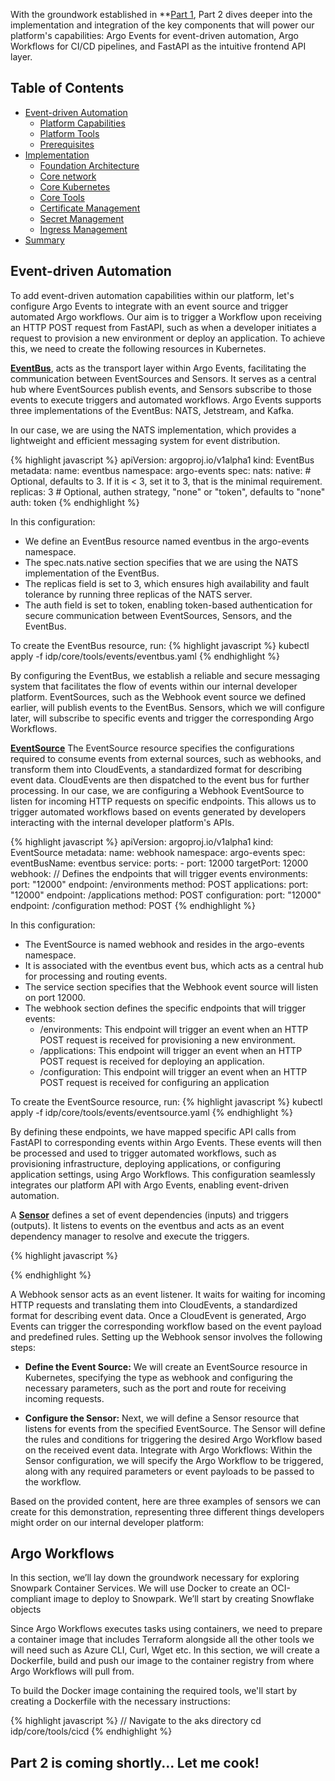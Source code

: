 With the groundwork established in **[Part 1](https://musana.engineering/platform-engineering-on-k8s-part1/), Part 2 dives deeper into the implementation and integration of the key components that will power our platform's capabilities: Argo Events for event-driven automation, Argo Workflows for CI/CD pipelines, and FastAPI as the intuitive frontend API layer. 

## Table of Contents
- [Event-driven Automation ](#event-driven-automation)
  - [Platform Capabilities](#platform-capabilities)
  - [Platform Tools ](#platform-tools)
  - [Prerequisites ](#prerequisites)
- [Implementation ](#implementation)
  - [Foundation Architecture ](#foundation-architecture)
  - [Core network ](#core-network)
  - [Core Kubernetes ](#core-kubernetes)
  - [Core Tools ](#core-tools)
  - [Certificate Management ](#certificate-management)
  - [Secret Management ](#secret-management)
  - [Ingress Management ](#ingress-management)
- [Summary ](#summary)

## Event-driven Automation
To add event-driven automation capabilities within our platform, let's configure Argo Events to integrate with an event source and trigger automated Argo workflows. Our aim is to trigger a Workflow upon receiving an HTTP POST request from FastAPI, such as when a developer initiates a request to provision a new environment or deploy an application. To achieve this, we need to create the following resources in Kubernetes.

**[EventBus](https://argoproj.github.io/argo-events/concepts/eventbus/)**, acts as the transport layer within Argo Events, facilitating the communication between EventSources and Sensors. It serves as a central hub where EventSources publish events, and Sensors subscribe to those events to execute triggers and automated workflows. Argo Events supports three implementations of the EventBus: NATS, Jetstream, and Kafka.
 
In our case, we are using the NATS implementation, which provides a lightweight and efficient messaging system for event distribution.

{% highlight javascript %}
apiVersion: argoproj.io/v1alpha1
kind: EventBus
metadata:
  name: eventbus
  namespace: argo-events
spec:
  nats:
    native:
      # Optional, defaults to 3. If it is < 3, set it to 3, that is the minimal requirement.
      replicas: 3
      # Optional, authen strategy, "none" or "token", defaults to "none"
      auth: token
{% endhighlight %}

In this configuration:
- We define an EventBus resource named eventbus in the argo-events namespace.
- The spec.nats.native section specifies that we are using the NATS implementation of the EventBus.
- The replicas field is set to 3, which ensures high availability and fault tolerance by running three replicas of the NATS server.
- The auth field is set to token, enabling token-based authentication for secure communication between EventSources, Sensors, and the EventBus.

To create the EventBus resource, run:
{% highlight javascript %}
kubectl apply -f idp/core/tools/events/eventbus.yaml
{% endhighlight %}

By configuring the EventBus, we establish a reliable and secure messaging system that facilitates the flow of events within our internal developer platform. EventSources, such as the Webhook event source we defined earlier, will publish events to the EventBus. Sensors, which we will configure later, will subscribe to specific events and trigger the corresponding Argo Workflows.

**[EventSource](https://argoproj.github.io/argo-events/concepts/event_source/)** The EventSource resource specifies the configurations required to consume events from external sources, such as webhooks, and transform them into CloudEvents, a standardized format for describing event data. CloudEvents are then dispatched to the event bus for further processing. In our case, we are configuring a Webhook EventSource to listen for incoming HTTP requests on specific endpoints. This allows us to trigger automated workflows based on events generated by developers interacting with the internal developer platform's APIs.

{% highlight javascript %}
apiVersion: argoproj.io/v1alpha1
kind: EventSource
metadata:
  name: webhook
  namespace: argo-events
spec:
  eventBusName: eventbus
  service:
    ports:
      - port: 12000
        targetPort: 12000
  webhook:
    // Defines the endpoints that will trigger events
    environments:
      port: "12000"
      endpoint: /environments
      method: POST
    applications:
      port: "12000"
      endpoint: /applications
      method: POST
    configuration:
      port: "12000"
      endpoint: /configuration
      method: POST
{% endhighlight %}

In this configuration:

- The EventSource is named webhook and resides in the argo-events namespace.
- It is associated with the eventbus event bus, which acts as a central hub for processing and routing events.
- The service section specifies that the Webhook event source will listen on port 12000.
- The webhook section defines the specific endpoints that will trigger events:
  - /environments: This endpoint will trigger an event when an HTTP POST request is received for provisioning a new environment.
  - /applications: This endpoint will trigger an event when an HTTP POST request is received for deploying an application.
  - /configuration: This endpoint will trigger an event when an HTTP POST request is received for configuring an application

To create the EventSource resource, run:
{% highlight javascript %}
kubectl apply -f idp/core/tools/events/eventsource.yaml
{% endhighlight %}

By defining these endpoints, we have mapped specific API calls from FastAPI to corresponding events within Argo Events. These events will then be processed and used to trigger automated workflows, such as provisioning infrastructure, deploying applications, or configuring application settings, using Argo Workflows. This configuration seamlessly integrates our platform API with Argo Events, enabling event-driven automation.

A **[Sensor](https://argoproj.github.io/argo-events/concepts/sensor/)** defines a set of event dependencies (inputs) and triggers (outputs). It listens to events on the eventbus and acts as an event dependency manager to resolve and execute the triggers.

{% highlight javascript %}

{% endhighlight %}

A Webhook sensor acts as an event listener. It waits for waiting for incoming HTTP requests and translating them into CloudEvents, a standardized format for describing event data. Once a CloudEvent is generated, Argo Events can trigger the corresponding workflow based on the event payload and predefined rules.
Setting up the Webhook sensor involves the following steps:

- **Define the Event Source:** We will create an EventSource resource in Kubernetes, specifying the type as webhook and configuring the necessary parameters, such as the port and route for receiving incoming requests.

- **Configure the Sensor:** Next, we will define a Sensor resource that listens for events from the specified EventSource. The Sensor will define the rules and conditions for triggering the desired Argo Workflow based on the received event data. Integrate with Argo Workflows: Within the Sensor configuration, we will specify the Argo Workflow to be triggered, along with any required parameters or event payloads to be passed to the workflow.

Based on the provided content, here are three examples of sensors we can create for this demonstration, representing three different things developers might order on our internal developer platform:

## Argo Workflows

In this section, we’ll lay down the groundwork necessary for exploring Snowpark Container Services. We will use Docker to create an OCI-compliant image to deploy to Snowpark. We’ll start by creating Snowflake objects

Since Argo Workflows executes tasks using containers, we need to prepare a container image that includes Terraform alongside all the other tools we will need such as Azure CLI, Curl, Wget etc. In this section, we will create a Dockerfile, build and push our image to the container registry from where Argo Workflows will pull from.

To build the Docker image containing the required tools, we'll start by creating a Dockerfile with the necessary instructions:

{% highlight javascript %}
// Navigate to the aks directory
cd idp/core/tools/cicd
{% endhighlight %}


## Part 2 is coming shortly... Let me cook!